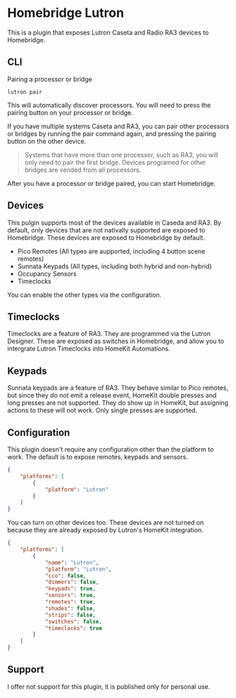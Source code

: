 # Homebridge Lutron

This is a plugin that exposes Lutron Caseta and Radio RA3 devices to Homebridge.

## CLI

Pairing a processor or bridge

```
lutron pair
```

This will automatically discover processors. You will need to press the pairing button on your processor or bridge.

If you have multiple systems Caseta and RA3, you can pair other processors or bridges by running the pair command again, and pressing the pairing button on the other device.

> Systems that have more than one processor, such as RA3, you will only need to pair the first bridge. Devices programed for other bridges are vended from all processors.

After you have a processor or bridge paired, you can start Homebridge.

## Devices

This pulgin supports most of the devices available in Caseda and RA3. By default, only devices that are not nativally supported are exposed to Homebridge. These devices are exposed to Homebridge by default.

-   Pico Remotes (All types are aupported, including 4 button scene remotes)
-   Sunnata Keypads (All types, including both hybrid and non-hybrid)
-   Occupancy Sensors
-   Timeclocks

You can enable the other types via the configuration.

## Timeclocks

Timeclocks are a feature of RA3. They are programmed via the Lutron Designer. These are exposed as switches in Homebridge, and allow you to intergrate Lutron Timeclocks into HomeKit Automations.

## Keypads

Sunnata keypads are a feature of RA3. They behave similar to Pico remotes, but since they do not emit a release event, HomeKit double presses and long presses are not supported. They do show up in HomeKit, but assigning actions to these will not work. Only single presses are supported.

## Configuration

This plugin doesn't require any configuration other than the platform to work. The default is to expose remotes, keypads and sensors.

```json
{
    "platforms": [
        {
            "platform": "Lutron"
        }
    ]
}
```

You can turn on other devices too. These devices are not turned on because they are already exposed by Lutron's HomeKit integration.

```json
{
    "platforms": [
        {
            "name": "Lutron",
            "platform": "Lutron",
            "cco": false,
            "dimmers": false,
            "keypads": true,
            "sensors": true,
            "remotes": true,
            "shades": false,
            "strips": false,
            "switches": false,
            "timeclocks": true
        }
    ]
}
```

## Support

I offer not support for this plugin, it is published only for personal use.
